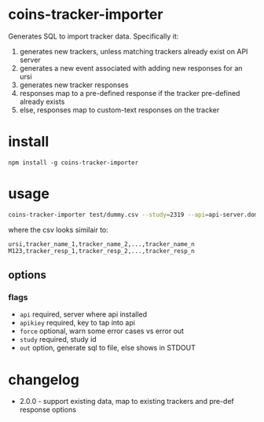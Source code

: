 # coins-tracker-importer
Generates SQL to import tracker data.  Specifically it:

1. generates new trackers, unless matching trackers already exist on API server
1. generates a new event associated with adding new responses for an ursi
1. generates new tracker responses
  1. responses map to a pre-defined response if the tracker pre-defined already exists
  1. else, responses map to custom-text responses on the tracker

# install
```
npm install -g coins-tracker-importer
```

# usage
```bash
coins-tracker-importer test/dummy.csv --study=2319 --api=api-server.domain.org --apikey=abc123 --out=tracker-sql.out
```
where the csv looks similair to:

```csv
ursi,tracker_name_1,tracker_name_2,...,tracker_name_n
M123,tracker_resp_1,tracker_resp_2,...,tracker_resp_n
```

## options

### flags
  - `api` required, server where api installed
  - `apikiey` required, key to tap into api
  - `force` optional, warn some error cases vs error out
  - `study` required, study id
  - `out` option, generate sql to file, else shows in STDOUT

# changelog
- 2.0.0 - support existing data, map to existing trackers and pre-def response options
